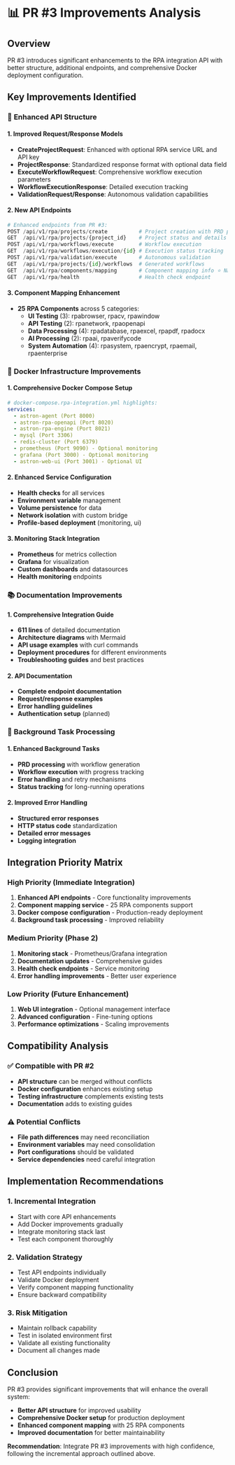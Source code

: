 # 📊 PR #3 Improvements Analysis

## Overview
PR #3 introduces significant enhancements to the RPA integration API with better structure, additional endpoints, and comprehensive Docker deployment configuration.

## Key Improvements Identified

### 🚀 **Enhanced API Structure**

#### **1. Improved Request/Response Models**
- **CreateProjectRequest**: Enhanced with optional RPA service URL and API key
- **ProjectResponse**: Standardized response format with optional data field
- **ExecuteWorkflowRequest**: Comprehensive workflow execution parameters
- **WorkflowExecutionResponse**: Detailed execution tracking
- **ValidationRequest/Response**: Autonomous validation capabilities

#### **2. New API Endpoints**
```python
# Enhanced endpoints from PR #3:
POST /api/v1/rpa/projects/create          # Project creation with PRD processing
GET  /api/v1/rpa/projects/{project_id}    # Project status and details
POST /api/v1/rpa/workflows/execute        # Workflow execution
GET  /api/v1/rpa/workflows/execution/{id} # Execution status tracking
POST /api/v1/rpa/validation/execute       # Autonomous validation
GET  /api/v1/rpa/projects/{id}/workflows  # Generated workflows
GET  /api/v1/rpa/components/mapping       # Component mapping info ⭐ NEW
GET  /api/v1/rpa/health                   # Health check endpoint
```

#### **3. Component Mapping Enhancement**
- **25 RPA Components** across 5 categories:
  - **UI Testing** (3): rpabrowser, rpacv, rpawindow
  - **API Testing** (2): rpanetwork, rpaopenapi
  - **Data Processing** (4): rpadatabase, rpaexcel, rpapdf, rpadocx
  - **AI Processing** (2): rpaai, rpaverifycode
  - **System Automation** (4): rpasystem, rpaencrypt, rpaemail, rpaenterprise

### 🐳 **Docker Infrastructure Improvements**

#### **1. Comprehensive Docker Compose Setup**
```yaml
# docker-compose.rpa-integration.yml highlights:
services:
  - astron-agent (Port 8000)
  - astron-rpa-openapi (Port 8020)
  - astron-rpa-engine (Port 8021)
  - mysql (Port 3306)
  - redis-cluster (Port 6379)
  - prometheus (Port 9090) - Optional monitoring
  - grafana (Port 3000) - Optional monitoring
  - astron-web-ui (Port 3001) - Optional UI
```

#### **2. Enhanced Service Configuration**
- **Health checks** for all services
- **Environment variable** management
- **Volume persistence** for data
- **Network isolation** with custom bridge
- **Profile-based deployment** (monitoring, ui)

#### **3. Monitoring Stack Integration**
- **Prometheus** for metrics collection
- **Grafana** for visualization
- **Custom dashboards** and datasources
- **Health monitoring** endpoints

### 📚 **Documentation Improvements**

#### **1. Comprehensive Integration Guide**
- **611 lines** of detailed documentation
- **Architecture diagrams** with Mermaid
- **API usage examples** with curl commands
- **Deployment procedures** for different environments
- **Troubleshooting guides** and best practices

#### **2. API Documentation**
- **Complete endpoint documentation**
- **Request/response examples**
- **Error handling guidelines**
- **Authentication setup** (planned)

### 🔧 **Background Task Processing**

#### **1. Enhanced Background Tasks**
- **PRD processing** with workflow generation
- **Workflow execution** with progress tracking
- **Error handling** and retry mechanisms
- **Status tracking** for long-running operations

#### **2. Improved Error Handling**
- **Structured error responses**
- **HTTP status code** standardization
- **Detailed error messages**
- **Logging integration**

## Integration Priority Matrix

### **High Priority (Immediate Integration)**
1. **Enhanced API endpoints** - Core functionality improvements
2. **Component mapping service** - 25 RPA components support
3. **Docker compose configuration** - Production-ready deployment
4. **Background task processing** - Improved reliability

### **Medium Priority (Phase 2)**
1. **Monitoring stack** - Prometheus/Grafana integration
2. **Documentation updates** - Comprehensive guides
3. **Health check endpoints** - Service monitoring
4. **Error handling improvements** - Better user experience

### **Low Priority (Future Enhancement)**
1. **Web UI integration** - Optional management interface
2. **Advanced configuration** - Fine-tuning options
3. **Performance optimizations** - Scaling improvements

## Compatibility Analysis

### **✅ Compatible with PR #2**
- **API structure** can be merged without conflicts
- **Docker configuration** enhances existing setup
- **Testing infrastructure** complements existing tests
- **Documentation** adds to existing guides

### **⚠️ Potential Conflicts**
- **File path differences** may need reconciliation
- **Environment variables** may need consolidation
- **Port configurations** should be validated
- **Service dependencies** need careful integration

## Implementation Recommendations

### **1. Incremental Integration**
- Start with core API enhancements
- Add Docker improvements gradually
- Integrate monitoring stack last
- Test each component thoroughly

### **2. Validation Strategy**
- Test API endpoints individually
- Validate Docker deployment
- Verify component mapping functionality
- Ensure backward compatibility

### **3. Risk Mitigation**
- Maintain rollback capability
- Test in isolated environment first
- Validate all existing functionality
- Document all changes made

## Conclusion

PR #3 provides significant improvements that will enhance the overall system:
- **Better API structure** for improved usability
- **Comprehensive Docker setup** for production deployment
- **Enhanced component mapping** with 25 RPA components
- **Improved documentation** for better maintainability

**Recommendation**: Integrate PR #3 improvements with high confidence, following the incremental approach outlined above.

